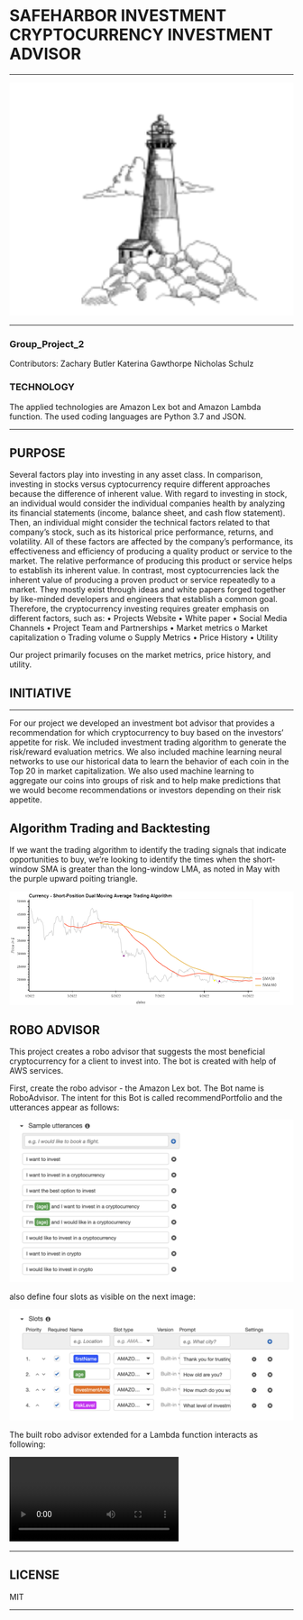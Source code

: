 # SAFEHARBOR INVESTMENT CRYPTOCURRENCY INVESTMENT ADVISOR
---

![snippet of our code](Images/Safe_harbor.png)

---
### Group_Project_2
Contributors:
Zachary Butler
Katerina Gawthorpe
Nicholas Schulz

### TECHNOLOGY

The applied technologies are Amazon Lex bot and Amazon Lambda function. The used coding languages are Python 3.7 and JSON.

***
## PURPOSE
Several factors play into investing in any asset class.  In comparison, investing in stocks versus cyptocurrency require different approaches because the difference of inherent value.  With regard to investing in stock, an individual would consider the individual companies health by analyzing its financial statements (income, balance sheet, and cash flow statement).  Then, an individual might consider the technical factors related to that company’s stock, such as its historical price performance, returns, and volatility.  All of these factors are affected by the company’s performance, its effectiveness and efficiency of producing a quality product or service to the market.  The relative performance of producing this product or service helps to establish its inherent value.  In contrast, most cyptocurrencies lack the inherent value of producing a proven product or service repeatedly to a market.  They mostly exist through ideas and white papers forged together by like-minded developers and engineers that establish a common goal.  Therefore, the cryptocurrency investing requires greater emphasis on different factors, such as:
•	Projects Website
•	White paper
•	Social Media Channels
•	Project Team and Partnerships
•	Market metrics
o	Market capitalization
o	Trading volume
o	Supply Metrics
•	Price History
•	Utility

Our project primarily focuses on the market metrics, price history, and utility.

## INITIATIVE
***
For our project we developed an investment bot advisor that provides a recommendation for which cryptocurrency to buy based on the investors’ appetite for risk.  We included investment trading algorithm to generate the risk/reward evaluation metrics.  We also included machine learning neural networks to use our historical data to learn the behavior of each coin in the Top 20 in market capitalization.  We also used machine learning to aggregate our coins into groups of risk and to help make predictions that we would become recommendations or investors depending on their risk appetite.  

## Algorithm Trading and Backtesting
If we want the trading algorithm to identify the trading signals that indicate opportunities to buy, we’re looking to identify the times when the short-window SMA is greater than the long-window LMA, as noted in May with the purple upward poiting triangle.

![snippet of our code](Images/Trading_Algo.png)

## ROBO ADVISOR

This project creates a robo advisor that suggests the most beneficial cryptocurrency for a client to invest into. The bot is created with help of AWS services.

First, create the robo advisor - the Amazon Lex bot. The Bot name is RoboAdvisor. The intent for this Bot is called recommendPortfolio and the utterances appear as follows:

![snippet of our code](Class_Project_2/CryptoBot/Images/image1.png)

also define four slots as visible on the next image:

![snippet of our code](Class_Project_2/CryptoBot/Images/image2.png)

The built robo advisor extended for a Lambda function interacts as following:

![snippet of our code](Class_Project_2/CryptoBot/Recordings/CryptoBot.mov)

---

## LICENSE

MIT

---
